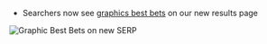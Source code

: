 * Searchers now see [graphics best bets](/manual/best-bets-graphics.html) on our new results page

![Graphic Best Bets on new SERP](https://d3qcdigd1fhos0.cloudfront.net/blog/img/feature-2014-04-01-graphics-best-bet.png "Graphic Best Bets on new SERP")